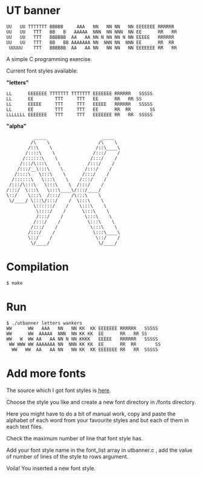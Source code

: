 # UT banner

```
UU   UU TTTTTTT BBBBB     AAA   NN   NN NN   NN EEEEEEE RRRRRR
UU   UU   TTT   BB   B   AAAAA  NNN  NN NNN  NN EE      RR   RR
UU   UU   TTT   BBBBBB  AA   AA NN N NN NN N NN EEEEE   RRRRRR
UU   UU   TTT   BB   BB AAAAAAA NN  NNN NN  NNN EE      RR  RR
 UUUUU    TTT   BBBBBB  AA   AA NN   NN NN   NN EEEEEEE RR   RR
```

A simple C programming exercise.

Current font styles available:

**"letters"**
```
LL      EEEEEEE TTTTTTT TTTTTTT EEEEEEE RRRRRR   SSSSS
LL      EE        TTT     TTT   EE      RR   RR SS
LL      EEEEE     TTT     TTT   EEEEE   RRRRRR   SSSSS
LL      EE        TTT     TTT   EE      RR  RR       SS
LLLLLLL EEEEEEE   TTT     TTT   EEEEEEE RR   RR  SSSSS
```

**"alpha"**
```
          _____                    _____  
         /\    \                  /\    \
        /::\    \                /::\____\
       /::::\    \              /:::/    /
      /::::::\    \            /:::/    /
     /:::/\:::\    \          /:::/    /  
    /:::/__\:::\    \        /:::/    /   
   /::::\   \:::\    \      /:::/    /    
  /::::::\   \:::\    \    /:::/    /     
 /:::/\:::\   \:::\    \  /:::/    /      
/:::/  \:::\   \:::\____\/:::/____/       
\::/    \:::\  /:::/    /\:::\    \       
 \/____/ \:::\/:::/    /  \:::\    \      
          \::::::/    /    \:::\    \     
           \::::/    /      \:::\    \    
           /:::/    /        \:::\    \   
          /:::/    /          \:::\    \  
         /:::/    /            \:::\    \
        /:::/    /              \:::\____\
        \::/    /                \::/    /
         \/____/                  \/____/
```
# Compilation

```
$ make
```

# Run

```
$ ./utbanner letters wankers
WW      WW   AAA   NN   NN KK  KK EEEEEEE RRRRRR   SSSSS
WW      WW  AAAAA  NNN  NN KK KK  EE      RR   RR SS
WW   W  WW AA   AA NN N NN KKKK   EEEEE   RRRRRR   SSSSS
 WW WWW WW AAAAAAA NN  NNN KK KK  EE      RR  RR       SS
  WW   WW  AA   AA NN   NN KK  KK EEEEEEE RR   RR  SSSSS
```
# Add more fonts

The source which I got font styles is [here](http://patorjk.com/software/taag-v1/).

Choose the style you like and create a new font directory in /fonts directory.

Here you might have to do a bit of manual work, copy and paste the alphabet of each word from your favourite styles and but each of them in each text files.

Check the maximum number of line that font style has.

Add your font style name in the font_list array in utbanner.c , add the value of number of lines of the style to rows argument.

Voila! You inserted a new font style.
